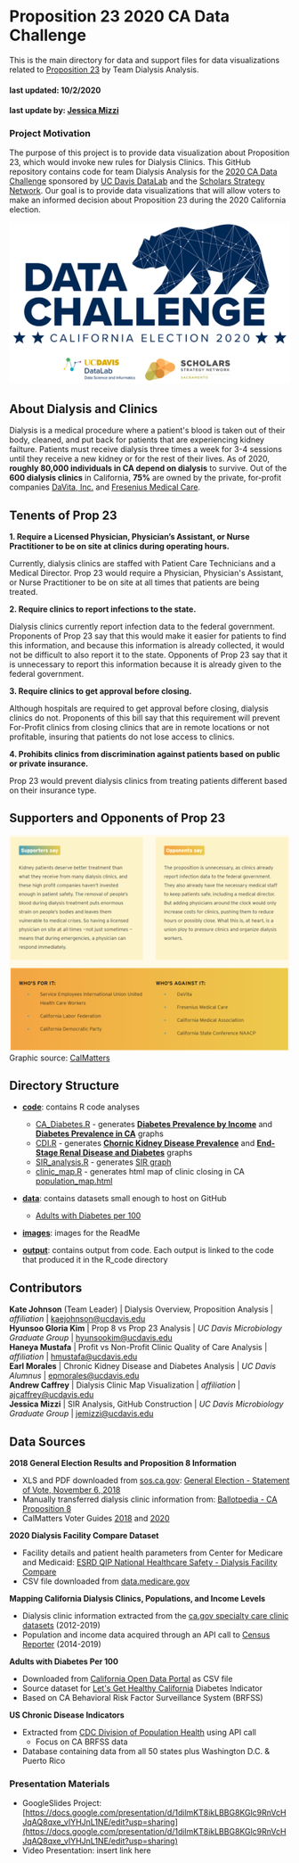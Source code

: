 # Proposition 23 2020 CA Data Challenge

This is the main directory for data and support files for data visualizations related to [Proposition 23](https://voterguide.sos.ca.gov/propositions/23/) by Team Dialysis Analysis.

#### last updated: 10/2/2020
#### last update by: [Jessica Mizzi](https://github.com/jessicamizzi)


### Project Motivation
The purpose of this project is to provide data visualization about Proposition 23, which would invoke new rules for Dialysis Clinics. This GitHub repository contains code for team Dialysis Analysis for the [2020 CA Data Challenge](https://datalab.ucdavis.edu/ca-election-2020-data-challenge/) sponsored by [UC Davis DataLab](https://datalab.ucdavis.edu/) and the [Scholars Strategy Network](https://scholars.org/chapter/sacramento). Our goal is to provide data visualizations that will allow voters to make an informed decision about Proposition 23 during the 2020 California election.

![images/CAelections_data_challenge_crop.png](images/CAelections_data_challenge_crop.png)

## About Dialysis and Clinics

Dialysis is a medical procedure where a patient's blood is taken out of their body, cleaned, and put back for patients that are experiencing kidney failture. Patients must receive dialysis three times a week for 3-4 sessions until they receive a new kidney or for the rest of their lives. As of 2020, **roughly 80,000 individuals in CA depend on dialysis** to survive. Out of the **600 dialysis clinics** in California, **75%** are owned by the private, for-profit companies [DaVita, Inc.](https://www.davita.com/) and [Fresenius Medical Care](https://fmcna.com/).

## Tenents of Prop 23

**1. Require a Licensed Physician, Physician’s Assistant, or Nurse Practitioner to be on site at clinics during operating hours.**

Currently, dialysis clinics are staffed with Patient Care Technicians and a Medical Director. Prop 23 would require a Physician, Physician's Assistant, or Nurse Practitioner to be on site at all times that patients are being treated.

**2. Require clinics to report infections to the state.**

Dialysis clinics currently report infection data to the federal government. Proponents of Prop 23 say that this would make it easier for patients to find this information, and because this information is already collected, it would not be difficult to also report it to the state. Opponents of Prop 23 say that it is unnecessary to report this information because it is already given to the federal government.

**3. Require clinics to get approval before closing.**

Although hospitals are required to get approval before closing, dialysis clinics do not. Proponents of this bill say that this requirement will prevent For-Profit clinics from closing clinics that are in remote locations or not profitable, insuring that patients do not lose access to clinics.

**4. Prohibits clinics from discrimination against patients based on public or private insurance.**

Prop 23 would prevent dialysis clinics from treating patients different based on their insurance type.

## Supporters and Opponents of Prop 23

![images/proponents_opponents_CalMatters.png](images/proponents_opponents_CalMatters.png)
Graphic source: [CalMatters](https://calmatters.org/election-2020-guide/proposition-23-kidney-dialysis-clinics/)

## Directory Structure

* **[code](https://github.com/jessicamizzi/Prop23-CA-DataChallenge-2020/tree/main/code)**: contains R code analyses
	* [CA_Diabetes.R](https://github.com/jessicamizzi/Prop23-CA-DataChallenge-2020/blob/main/code/CA_Diabetes.R) - generates **[Diabetes Prevalence by Income](https://github.com/jessicamizzi/Prop23-CA-DataChallenge-2020/blob/main/output/Income_Diabetes.png)** and **[Diabetes Prevalence in CA](https://github.com/jessicamizzi/Prop23-CA-DataChallenge-2020/blob/main/output/Diabetes_prevalence.png)** graphs
	* [CDI.R](https://github.com/jessicamizzi/Prop23-CA-DataChallenge-2020/blob/main/code/CDI.R) - generates **[Chornic Kidney Disease Prevalence](https://github.com/jessicamizzi/Prop23-CA-DataChallenge-2020/blob/main/output/CKD_prevalence.png)** and **[End-Stage Renal Disease and Diabetes](https://github.com/jessicamizzi/Prop23-CA-DataChallenge-2020/blob/main/output/ESRD_diabetes.png)** graphs
	* [SIR_analysis.R](https://github.com/jessicamizzi/Prop23-CA-DataChallenge-2020/blob/main/code/SIR_analysis.R) - generates [SIR graph](https://github.com/jessicamizzi/Prop23-CA-DataChallenge-2020/blob/main/output/SIR_plot.png)
	* [clinic_map.R](https://github.com/jessicamizzi/Prop23-CA-DataChallenge-2020/blob/main/code/clinic_map.R) - generates html map of clinic closing in CA [population_map.html](https://github.com/jessicamizzi/Prop23-CA-DataChallenge-2020/blob/main/output/population_map.html)

* **[data](https://github.com/jessicamizzi/Prop23-CA-DataChallenge-2020/tree/main/data)**: contains datasets small enough to host on GitHub
	* [Adults with Diabetes per 100](https://github.com/jessicamizzi/Prop23-CA-DataChallenge-2020/blob/main/data/adults-with-diabetes-per-100-lghc-indicator-23.csv)

* **[images](https://github.com/jessicamizzi/Prop23-CA-DataChallenge-2020/tree/main/images)**: images for the ReadMe

* **[output](https://github.com/jessicamizzi/Prop23-CA-DataChallenge-2020/tree/main/analysis_output)**: contains output from code. Each output is linked to the code that produced it in the R_code directory


## Contributors

**Kate Johnson** (Team Leader) | Dialysis Overview, Proposition Analysis | *affiliation* | kaejohnson@ucdavis.edu <br/>
**Hyunsoo Gloria Kim**  | Prop 8 vs Prop 23 Analysis | *UC Davis Microbiology Graduate Group* | hyunsookim@ucdavis.edu <br/>
**Haneya Mustafa** | Profit vs Non-Profit Clinic Quality of Care Analysis | *affiliation* | hmustafa@ucdavis.edu <br/>
**Earl Morales** | Chronic Kidney Disease and Diabetes Analysis | *UC Davis Alumnus* | epmorales@ucdavis.edu <br/>
**Andrew Caffrey** | Dialysis Clinic Map Visualization | *affiliation* | ajcaffrey@ucdavis.edu <br/>
**Jessica Mizzi** | SIR Analysis, GitHub Construction | *UC Davis Microbiology Graduate Group* | jemizzi@ucdavis.edu <br/>


## Data Sources

**2018 General Election Results and Proposition 8 Information**
* XLS and PDF downloaded from [sos.ca.gov](sos.ca.gov): [General Election - Statement of Vote, November 6, 2018](https://www.sos.ca.gov/elections/prior-elections/statewide-election-results/general-election-november-6-2018/statement-vote)
* Manually transferred dialysis clinic information from: [Ballotpedia - CA Proposition 8](https://ballotpedia.org/California_Proposition_8,_Limits_on_Dialysis_Clinics%27_Revenue_and_Required_Refunds_Initiative_(2018))
* CalMatters Voter Guides [2018](https://elections.calmatters.org/2018/california-ballot-measures/proposition-8-dialysis-clinic-profit-pruning/) and [2020](https://calmatters.org/election-2020-guide/proposition-23-kidney-dialysis-clinics/) 

**2020 Dialysis Facility Compare Dataset**
* Facility details and patient health parameters from Center for Medicare and Medicaid: [ESRD QIP National Healthcare Safety - Dialysis Facility Compare](https://data.medicare.gov/Dialysis-Facility-Compare/ESRD-QIP-National-Healthcare-Safety-Network-combin/bmqj-88i5)
* CSV file downloaded from [data.medicare.gov](data.medicare.gov)

**Mapping California Dialysis Clinics, Populations, and Income Levels**
* Dialysis clinic information extracted from the [ca.gov specialty care clinic datasets](https://data.ca.gov/dataset/specialty-care-clinic-complete-data-set) (2012-2019)
* Population and income data acquired through an API call to [Census Reporter](https://censusreporter.org/topics/) (2014-2019)

**Adults with Diabetes Per 100**
* Downloaded from [California Open Data Portal](https://data.ca.gov/dataset/adults-with-diabetes-per-100-lghc-indicator) as CSV file
* Source dataset for [Let's Get Healthy California](https://letsgethealthy.ca.gov/goals/living-well/decreasing-diabetes-prevalence/) Diabetes Indicator
* Based on CA Behavioral Risk Factor Surveillance System (BRFSS)

**US Chronic Disease Indicators**
* Extracted from [CDC Division of Population Health](https://chronicdata.cdc.gov/Chronic-Disease-Indicators/U-S-Chronic-Disease-Indicators-CDI-/g4ie-h725) using API call
	* Focus on CA BRFSS data
* Database containing data from all 50 states plus Washington D.C. & Puerto Rico

### Presentation Materials

* GoogleSlides Project: [https://docs.google.com/presentation/d/1dilmKT8ikLBBG8KGlc9RnVcHJqAQ8qxe_vIYHJnL1NE/edit?usp=sharing](https://docs.google.com/presentation/d/1dilmKT8ikLBBG8KGlc9RnVcHJqAQ8qxe_vIYHJnL1NE/edit?usp=sharing)
* Video Presentation: insert link here
